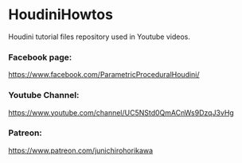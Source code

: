 # HoudiniHowtos
Houdini tutorial files repository used in Youtube videos.

### Facebook page:
https://www.facebook.com/ParametricProceduralHoudini/

### Youtube Channel:
https://www.youtube.com/channel/UC5NStd0QmACnWs9DzqJ3vHg

### Patreon:
https://www.patreon.com/junichirohorikawa

